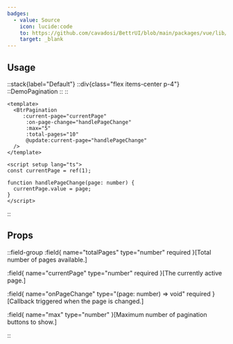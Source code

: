 ```yaml
---
badges:
  - value: Source
    icon: lucide:code
    to: https://github.com/cavadosi/BettrUI/blob/main/packages/vue/lib/Pagination/Pagination.vue
    target: _blank
---
```


## Usage

::stack{label="Default"}
  ::div{class="flex items-center p-4"}
  ::DemoPagination
  ::
  ::
  ```vue
  <template>
    <BtrPagination
       :current-page="currentPage"
        :on-page-change="handlePageChange"
        :max="5"
        :total-pages="10"
        @update:current-page="handlePageChange"
    />
  </template>

  <script setup lang="ts">
  const currentPage = ref(1);

  function handlePageChange(page: number) {
    currentPage.value = page;
  }
  </script>

  ```
::


## Props

::field-group
  :field{
      name="totalPages"
      type="number"
      required
    }[Total number of pages available.]

  :field{
      name="currentPage"
      type="number"
      required
    }[The currently active page.]

  :field{
      name="onPageChange"
      type="(page: number) => void"
      required
    }[Callback triggered when the page is changed.]

  :field{
      name="max"
      type="number"
    }[Maximum number of pagination buttons to show.]

::


